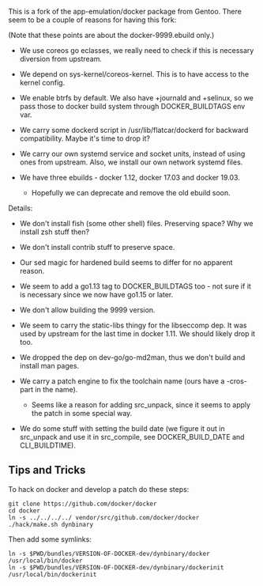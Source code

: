 This is a fork of the app-emulation/docker package from Gentoo. There
seem to be a couple of reasons for having this fork:

(Note that these points are about the docker-9999.ebuild only.)

- We use coreos go eclasses, we really need to check if this is
  necessary diversion from upstream.

- We depend on sys-kernel/coreos-kernel. This is to have access to the
  kernel config.

- We enable btrfs by default. We also have +journald and +selinux, so
  we pass those to docker build system through DOCKER_BUILDTAGS env
  var.

- We carry some dockerd script in /usr/lib/flatcar/dockerd for
  backward compatibility. Maybe it's time to drop it?

- We carry our own systemd service and socket units, instead of using
  ones from upstream. Also, we install our own network systemd files.

- We have three ebuilds - docker 1.12, docker 17.03 and docker 19.03.

  - Hopefully we can deprecate and remove the old ebuild soon.

Details:

- We don't install fish (some other shell) files. Preserving space?
  Why we install zsh stuff then?

- We don't install contrib stuff to preserve space.

- Our sed magic for hardened build seems to differ for no apparent
  reason.

- We seem to add a go1.13 tag to DOCKER_BUILDTAGS too - not sure if it
  is necessary since we now have go1.15 or later.

- We don't allow building the 9999 version.

- We seem to carry the static-libs thingy for the libseccomp dep. It
  was used by upstream for the last time in docker 1.11. We should
  likely drop it too.

- We dropped the dep on dev-go/go-md2man, thus we don't build and
  install man pages.

- We carry a patch engine to fix the toolchain name (ours have a
  -cros- part in the name).

  - Seems like a reason for adding src_unpack, since it seems to apply
    the patch in some special way.

- We do some stuff with setting the build date (we figure it out in
  src_unpack and use it in src_compile, see DOCKER_BUILD_DATE and
  CLI_BUILDTIME).

## Tips and Tricks

To hack on docker and develop a patch do these steps:

```
git clone https://github.com/docker/docker
cd docker
ln -s ../../../../ vendor/src/github.com/docker/docker
./hack/make.sh dynbinary
```

Then add some symlinks:

```
ln -s $PWD/bundles/VERSION-OF-DOCKER-dev/dynbinary/docker /usr/local/bin/docker
ln -s $PWD/bundles/VERSION-OF-DOCKER-dev/dynbinary/dockerinit /usr/local/bin/dockerinit
```
